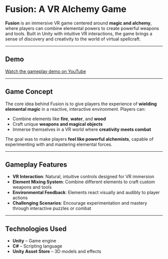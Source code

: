 # Fusion: A VR Alchemy Game

**Fusion** is an immersive VR game centered around **magic and alchemy**, where players can combine elemental powers to create powerful weapons and tools. Built in Unity with intuitive VR interactions, the game brings a sense of discovery and creativity to the world of virtual spellcraft.

---

## Demo

[Watch the gameplay demo on YouTube](https://www.youtube.com/watch?v=i4OY182BoXE)

---

## Game Concept

The core idea behind Fusion is to give players the experience of **wielding elemental magic** in a reactive, interactive environment. Players can:

- Combine elements like **fire**, **water**, and **wood**
- Craft unique **weapons and magical objects**
- Immerse themselves in a VR world where **creativity meets combat**

The goal was to make players **feel like powerful alchemists**, capable of experimenting with and mastering elemental forces.

---

## Gameplay Features

- **VR Interaction**: Natural, intuitive controls designed for VR immersion
- **Element Mixing System**: Combine different elements to craft custom weapons and tools
- **Environmental Feedback**: Elements react visually and audibly to player actions
- **Challenging Scenarios**: Encourage experimentation and mastery through interactive puzzles or combat

---

## Technologies Used

- **Unity** – Game engine
- **C#** – Scripting language
- **Unity Asset Store** – 3D models and effects
